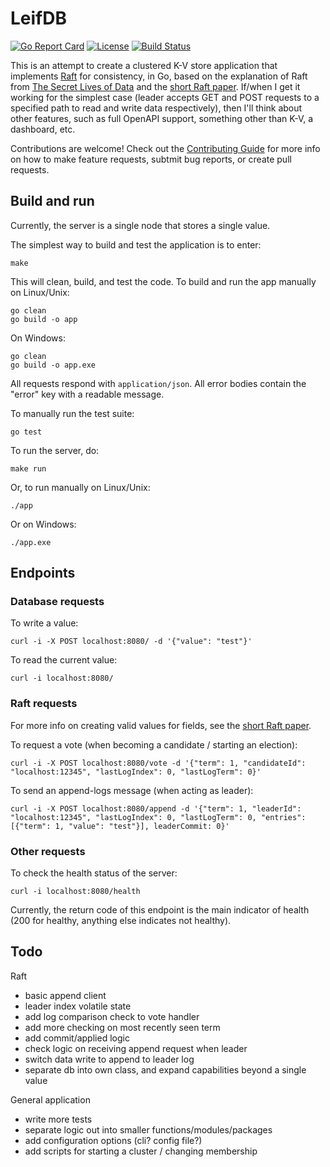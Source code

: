 # LeifDB

[![Go Report Card][report-card-badge]][report-card]
[![License][license-badge]][license]
[![Build Status][build-badge]][build]

This is an attempt to create a clustered K-V store application that implements [Raft] for consistency, in Go, based on the explanation of Raft from [The Secret Lives of Data] and the [short Raft paper]. If/when I get it working for the simplest case (leader accepts GET and POST requests to a specified path to read and write data respectively), then I'll think about other features, such as full OpenAPI support, something other than K-V, a dashboard, etc.

Contributions are welcome! Check out the [Contributing Guide] for more info on how to make feature requests, subtmit bug reports, or create pull requests.

## Build and run

Currently, the server is a single node that stores a single value.

The simplest way to build and test the application is to enter:

```
make
```

This will clean, build, and test the code. To build and run the app manually on Linux/Unix:

```
go clean
go build -o app
```

On Windows:
```
go clean
go build -o app.exe
```

All requests respond with `application/json`. All error bodies contain the "error" key with a readable message.

To manually run the test suite:

```
go test
```

To run the server, do:

```
make run
```

Or, to run manually on Linux/Unix:

```
./app
```

Or on Windows:

```
./app.exe
```

## Endpoints

### Database requests

To write a value:

```
curl -i -X POST localhost:8080/ -d '{"value": "test"}'
```

To read the current value:

```
curl -i localhost:8080/
```

### Raft requests

For more info on creating valid values for fields, see the [short Raft paper].

To request a vote (when becoming a candidate / starting an election):

```
curl -i -X POST localhost:8080/vote -d '{"term": 1, "candidateId": "localhost:12345", "lastLogIndex": 0, "lastLogTerm": 0}'
```

To send an append-logs message (when acting as leader):

```
curl -i -X POST localhost:8080/append -d '{"term": 1, "leaderId": "localhost:12345", "lastLogIndex": 0, "lastLogTerm": 0, "entries": [{"term": 1, "value": "test"}], leaderCommit: 0}'
```

### Other requests

To check the health status of the server:

```
curl -i localhost:8080/health
```

Currently, the return code of this endpoint is the main indicator of health (200 for healthy, anything else indicates not healthy).

## Todo

Raft

- basic append client
- leader index volatile state
- add log comparison check to vote handler
- add more checking on most recently seen term
- add commit/applied logic
- check logic on receiving append request when leader
- switch data write to append to leader log
- separate db into own class, and expand capabilities beyond a single value


General application

- write more tests
- separate logic out into smaller functions/modules/packages
- add configuration options (cli? config file?)
- add scripts for starting a cluster / changing membership

[Raft]: https://raft.github.io/
[The Secret Lives of Data]: http://thesecretlivesofdata.com/raft/
[short Raft paper]: https://www.usenix.org/system/files/conference/atc14/atc14-paper-ongaro.pdf

[gin-gonic/gin]: https://pkg.go.dev/github.com/gin-gonic/gin?tab=overview

[report-card]: https://goreportcard.com/report/github.com/btmorr/leifdb
[report-card-badge]: https://goreportcard.com/badge/github.com/btmorr/leifdb
[license]: https://github.com/btmorr/leifdb/LICENSE
[license-badge]: https://img.shields.io/github/license/btmorr/leifdb.svg
[build]: https://travis-ci.com/btmorr/leifdb
[build-badge]: https://travis-ci.com/btmorr/leifdb.svg?branch=master

[Contributing Guide]: [./CONTRIBUTING.md]
